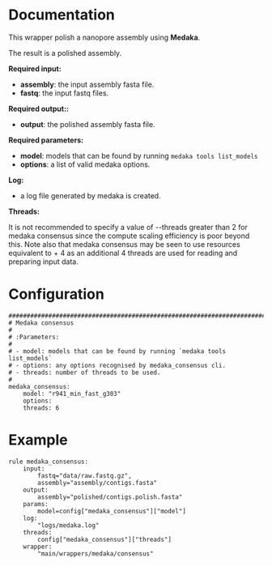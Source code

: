 # Documentation

This wrapper polish a nanopore assembly using **Medaka**.

The result is a polished assembly.

**Required input:**

- **assembly**: the input assembly fasta file.
- **fastq**: the input fastq files.

**Required output::**

- **output**: the polished assembly fasta file.
 
**Required parameters:**

- **model**: models that can be found by running `medaka tools list_models`
- **options**: a list of valid medaka options.

**Log:**

- a log file generated by medaka is created.

**Threads:**

It is not recommended to specify a value of --threads greater than 2 for medaka consensus since the compute scaling efficiency is poor beyond this.
Note also that medaka consensus may be seen to use resources equivalent to <threads> + 4 as an additional 4 threads are used for reading and preparing input data.

# Configuration


    ##############################################################################
    # Medaka consensus
    #
    # :Parameters:
    #
    # - model: models that can be found by running `medaka tools list_models`
    # - options: any options recognised by medaka_consensus cli.
    # - threads: number of threads to be used.
    #
    medaka_consensus:
        model: "r941_min_fast_g303"
        options:
        threads: 6


# Example

    rule medaka_consensus:
        input:
            fastq="data/raw.fastq.gz",
            assembly="assembly/contigs.fasta"
        output:
            assembly="polished/contigs.polish.fasta"
        params:
            model=config["medaka_consensus"]["model"]
        log:
            "logs/medaka.log"
        threads:
            config["medaka_consensus"]["threads"]
        wrapper:
            "main/wrappers/medaka/consensus"
